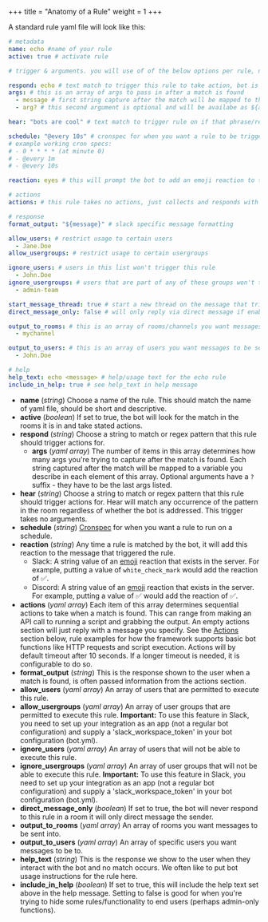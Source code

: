 +++
title = "Anatomy of a Rule"
weight = 1
+++

A standard rule yaml file will look like this:

```yaml
# metadata
name: echo #name of your rule
active: true # activate rule

# trigger & arguments. you will use of of the below options per rule, not all 3! (respond, hear, schedule)

respond: echo # text match to trigger this rule to take action, bot is looking for the word "echo".
args: # this is an array of args to pass in after a match is found
  - message # first string capture after the match will be mapped to the variable ${message}
  - arg? # this second argument is optional and will be availabe as ${arg}, ie. the rule will process even if this argument is missing.

hear: "bots are cool" # text match to trigger rule on if that phrase/regex pattern comes up in a room the bots been invited to. Hear currently takes no arguments.

schedule: "@every 10s" # cronspec for when you want a rule to be triggered on a schedule/interval. Schedule takes no arguments.
# example working cron specs:
# - 0 * * * * (at minute 0)
# - @every 1m
# - @every 10s

reaction: eyes # this will prompt the bot to add an emoji reaction to the message that triggered the rule. This emoji reaction can be modified later when actions are taken.

# actions
actions: # this rule takes no actions, just collects and responds with what is laid out in the format_output section

# response
format_output: "${message}" # slack specific message formatting

allow_users: # restrict usage to certain users
  - Jane.Doe
allow_usergroups: # restrict usage to certain usergroups

ignore_users: # users in this list won't trigger this rule
  - John.Doe
ignore_usergroups: # users that are part of any of these groups won't trigger this rule
  - admin-team

start_message_thread: true # start a new thread on the message that triggered the rule
direct_message_only: false # will only reply via direct message if enabled

output_to_rooms: # this is an array of rooms/channels you want messages to be sent into in Slack.
  - mychannel

output_to_users: # this is an array of users you want messages to be sent to directly in Slack.
  - John.Doe

# help
help_text: echo <message> # help/usage text for the echo rule
include_in_help: true # see help_text in help message
```

* **name** (_string_) Choose a name of the rule. This should match the name of yaml file, should be short and descriptive.
* **active** (_boolean_) If set to true, the bot will look for the match in the rooms it is in and take stated actions.
* **respond** (_string_) Choose a string to match or regex pattern that this rule should trigger actions for.
  * **args** (_yaml array_) The number of items in this array determines how many args you're trying to capture after the match is found. Each string captured after the match will be mapped to a variable you describe in each element of this array. Optional arguments have a `?` suffix - they have to be the last args listed.
* **hear** (_string_) Choose a string to match or regex pattern that this rule should trigger actions for. Hear will match any occurrence of the pattern in the room regardless of whether the bot is addressed. This trigger takes no arguments.
* **schedule** (_string_) [Cronspec](https://godoc.org/github.com/robfig/cron#hdr-CRON_Expression_Format) for when you want a rule to run on a schedule.
* **reaction** (_string_) Any time a rule is matched by the bot, it will add this reaction to the message that triggered the rule.
  * Slack: A string value of an [emoji](https://www.webpagefx.com/tools/emoji-cheat-sheet/) reaction that exists in the server. For example, putting a value of `white_check_mark` would add the reaction of ✅.
  * Discord: A string value of an [emoji](https://www.webpagefx.com/tools/emoji-cheat-sheet/) reaction that exists in the server. For example, putting a value of ✅ would add the reaction of ✅.
* **actions** (_yaml array_) Each item of this array determines sequential actions to take when a match is found. This can range from making an API call to running a script and grabbing the output. An empty actions section will just reply with a message you specify. See the [Actions](#action-examples) section below, rule examples for how the framework supports basic bot functions like HTTP requests and script execution. Actions will by default timeout after 10 seconds. If a longer timeout is needed, it is configurable to do so.
* **format_output** (_string_) This is the response shown to the user when a match is found, is often passed information from the actions section.
* **allow_users** (_yaml array_) An array of users that are permitted to execute this rule.
* **allow_usergroups** (_yaml array_) An array of user groups that are permitted to execute this rule. **Important:** To use this feature in Slack, you need to set up your integration as an app (not a regular bot configuration) and supply a 'slack_workspace_token' in your bot configuration (bot.yml).
* **ignore_users** (_yaml array_) An array of users that will not be able to execute this rule.
* **ignore_usergroups** (_yaml array_) An array of user groups that will not be able to execute this rule. **Important:** To use this feature in Slack, you need to set up your integration as an app (not a regular bot configuration) and supply a 'slack_workspace_token' in your bot configuration (bot.yml).
* **direct_message_only** (_boolean_) If set to true, the bot will never respond to this rule in a room it will only direct message the sender.
* **output_to_rooms** (_yaml array_) An array of rooms you want messages to be sent into.
* **output_to_users** (_yaml array_) An array of specific users you want messages to be to.
* **help_text** (_string_) This is the response we show to the user when they interact with the bot and no match occurs. We often like to put bot usage instructions for the rule here.
* **include_in_help** (_boolean_) If set to true, this will include the help text set above in the help message. Setting to false is good for when you're trying to hide some rules/functionality to end users (perhaps admin-only functions).
